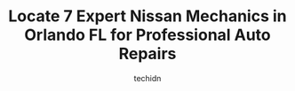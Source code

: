 ---
layout: ampstory
image: https://images.unsplash.com/photo-1639927665333-f658d65ef32a?ixlib=rb-4.0.3&ixid=MnwxMjA3fDB8MHxwaG90by1wYWdlfHx8fGVufDB8fHx8&auto=format&fit=crop&w=640&h=853&q=80
author: techidn
featured: false
description: Discover the 7 best Nissan Mechanic in Orlando FL, USA and ensure your vehicle receives the highest quality of care. These trusted professionals are known for their skill, knowledge, and ded
title: Locate 7 Expert Nissan Mechanics in Orlando FL for Professional Auto Repairs
cover:
   title: Locate 7 Expert Nissan Mechanics in Orlando FL for Professional Auto Repairs
   subtitle: Rickpate
   background: https://images.unsplash.com/photo-1639927665333-f658d65ef32a?ixlib=rb-4.0.3&ixid=MnwxMjA3fDB8MHxwaG90by1wYWdlfHx8fGVufDB8fHx8&auto=format&fit=crop&w=640&h=853&q=80

pages: 
 - layout: thirds
   top: <h1>#1 Ron Jons Automotive</h1>
   bottom: "<p>These folks are awesome! Hospitable, Knowledgeable, and Efficient. The lounge is nice and clean and stocked up with coffee and toys to keep you and the kiddos occupied an</p>"
   background: https://www.knot35.com/toplist/wp-content/uploads/2023/06/best-nissan-mechanic-1-in-orlando-fl-1685831674.jpeg
   backgroundblur: true
 - layout: thirds
   top: <h1>#2 Orlando Import Auto Specialists, Inc.</h1>
   bottom: "<p>2801 E South St, Orlando, FL 32803, United States</p>"
   background: https://www.knot35.com/toplist/wp-content/uploads/2023/06/best-nissan-mechanic-2-in-orlando-fl-1685831675.jpeg
   cta:
      link: https://www.knot35.com/toplist/locate-7-expert-nissan-mechanics-in-orlando-fl-for-professional-auto-repairs/
      text: Locate 7 Expert Nissan Mechanics in Orlando FL for Professional Auto Repairs
 - layout: thirds
   top: <h1>#3 Dealer Service Alternative</h1>
   bottom: "<p>5305 E Colonial Dr, Orlando, FL 32807, United States</p>"
   background: https://www.knot35.com/toplist/wp-content/uploads/2023/06/best-nissan-mechanic-3-in-orlando-fl-1685831675.jpeg
   cta:
      link: https://www.knot35.com/toplist/locate-7-expert-nissan-mechanics-in-orlando-fl-for-professional-auto-repairs/
      text: Locate 7 Expert Nissan Mechanics in Orlando FL for Professional Auto Repairs
 - layout: thirds
   top: <h1>#4 Sutherlin Nissan Service</h1>
   bottom: "<p>8125 E Colonial Dr, Orlando, FL 32807, United States</p>"
   background: https://images.unsplash.com/photo-1618005182384-a83a8bd57fbe?ixlib=rb-4.0.3&ixid=MnwxMjA3fDB8MHxwaG90by1wYWdlfHx8fGVufDB8fHx8&auto=format&fit=crop&w=640&h=853&q=80
   cta:
      link: https://www.knot35.com/toplist/locate-7-expert-nissan-mechanics-in-orlando-fl-for-professional-auto-repairs/
      text: Locate 7 Expert Nissan Mechanics in Orlando FL for Professional Auto Repairs
 - layout: thirds
   top: <h1>#5 Dynasty Automotive</h1>
   bottom: "<p>5901 E Colonial Dr, Orlando, FL 32807, United States</p>"
   background: https://images.unsplash.com/photo-1540457036297-448b6b99e91c?ixlib=rb-4.0.3&ixid=MnwxMjA3fDB8MHxwaG90by1wYWdlfHx8fGVufDB8fHx8&auto=format&fit=crop&w=640&h=853&q=80
   cta:
      link: https://www.knot35.com/toplist/locate-7-expert-nissan-mechanics-in-orlando-fl-for-professional-auto-repairs/
      text: Locate 7 Expert Nissan Mechanics in Orlando FL for Professional Auto Repairs
 - layout: thirds
   top: <h1>#6 JDM Toyota & Honda Specialist</h1>
   bottom: "<p>6629 E Colonial Dr, Orlando, FL 32807, United States</p>"
   background: https://images.unsplash.com/photo-1599422314077-f4dfdaa4cd09?ixlib=rb-4.0.3&ixid=MnwxMjA3fDB8MHxwaG90by1wYWdlfHx8fGVufDB8fHx8&auto=format&fit=crop&w=640&h=853&q=80
   cta:
      link: https://www.knot35.com/toplist/locate-7-expert-nissan-mechanics-in-orlando-fl-for-professional-auto-repairs/
      text: Locate 7 Expert Nissan Mechanics in Orlando FL for Professional Auto Repairs
 - layout: thirds
   top: <h1>#7 FL Auto Service & Sales</h1>
   bottom: "<p>215 S Kirkman Rd, Orlando, FL 32811, United States</p>"
   background: https://images.unsplash.com/photo-1549241520-425e3dfc01cb?ixlib=rb-4.0.3&ixid=MnwxMjA3fDB8MHxwaG90by1wYWdlfHx8fGVufDB8fHx8&auto=format&fit=crop&w=640&h=853&q=80
   cta:
      link: https://www.knot35.com/toplist/locate-7-expert-nissan-mechanics-in-orlando-fl-for-professional-auto-repairs/
      text: Locate 7 Expert Nissan Mechanics in Orlando FL for Professional Auto Repairs
 - layout: thirds
   middle: Continue reading...
   background: https://images.unsplash.com/photo-1567360425618-1594206637d2?ixlib=rb-4.0.3&ixid=MnwxMjA3fDB8MHxwaG90by1wYWdlfHx8fGVufDB8fHx8&auto=format&fit=crop&w=640&h=853&q=80
   cta:
      link: https://www.knot35.com/toplist/locate-7-expert-nissan-mechanics-in-orlando-fl-for-professional-auto-repairs/
      text: Locate 7 Expert Nissan Mechanics in Orlando FL for Professional Auto Repairs
      
---